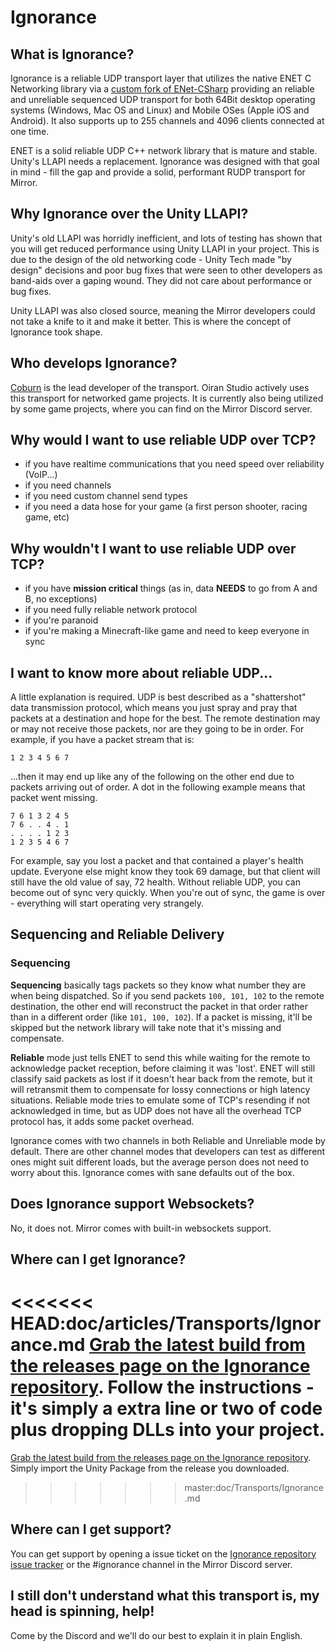 # Ignorance

## What is Ignorance?
Ignorance is a reliable UDP transport layer that utilizes the native ENET C Networking library via a [custom fork of ENet-CSharp](https://github.com/SoftwareGuy/ENet-CSharp) providing an reliable and unreliable sequenced UDP transport for both 64Bit desktop operating systems (Windows, Mac OS and Linux) and Mobile OSes (Apple iOS and Android). It also supports up to 255 channels and 4096 clients connected at one time.

ENET is a solid reliable UDP C++ network library that is mature and stable. Unity's LLAPI needs a replacement. Ignorance was designed with that goal in mind - fill the gap and provide a solid, performant RUDP transport for Mirror.

## Why Ignorance over the Unity LLAPI?
Unity's old LLAPI was horridly inefficient, and lots of testing has shown that you will get reduced performance using Unity LLAPI in your project. This is due to the design of the old networking code - Unity Tech made "by design" decisions and poor bug fixes that were seen to other developers as band-aids over a gaping wound. They did not care about performance or bug fixes.

Unity LLAPI was also closed source, meaning the Mirror developers could not take a knife to it and make it better. This is where the concept of Ignorance took shape.

## Who develops Ignorance?
[Coburn](http://github.com/softwareguy) is the lead developer of the transport. Oiran Studio actively uses this transport for networked game projects. It is currently also being utilized by some game projects, where you can find on the Mirror Discord server.

## Why would I want to use reliable UDP over TCP?
- if you have realtime communications that you need speed over reliability (VoIP...)
- if you need channels
- if you need custom channel send types
- if you need a data hose for your game (a first person shooter, racing game, etc)

## Why wouldn't I want to use reliable UDP over TCP?
- if you have **mission critical** things (as in, data **NEEDS** to go from A and B, no exceptions)
- if you need fully reliable network protocol
- if you're paranoid
- if you're making a Minecraft-like game and need to keep everyone in sync

## I want to know more about reliable UDP...
A little explanation is required. UDP is best described as a "shattershot" data transmission protocol, which means you just spray and pray that packets at a destination and hope for the best. The remote destination may or may not receive those packets, nor are they going to be in order. For example, if you have a packet stream that is:
```
1 2 3 4 5 6 7
```
...then it may end up like any of the following on the other end due to packets arriving out of order. A dot in the following example means that packet went missing.
```
7 6 1 3 2 4 5
7 6 . . 4 . 1
. . . . 1 2 3
1 2 3 5 4 6 7
```

For example, say you lost a packet and that contained a player's health update. Everyone else might know they took 69 damage, but that client will still have the old value of say, 72 health. Without reliable UDP, you can become out of sync very quickly. When you're out of sync, the game is over - everything will start operating very strangely.

## Sequencing and Reliable Delivery

### Sequencing
**Sequencing** basically tags packets so they know what number they are when being dispatched. So if you send packets `100, 101, 102` to the remote destination, the other end will reconstruct the packet in that order rather than in a different order (like `101, 100, 102`). If a packet is missing, it'll be skipped but the network library will take note that it's missing and compensate.

**Reliable** mode just tells ENET to send this while waiting for the remote to acknowledge packet reception, before claiming it was 'lost'. ENET will still classify said packets as lost if it doesn't hear back from the remote, but it will retransmit them to compensate for lossy connections or high latency situations. Reliable mode tries to emulate some of TCP's resending if not acknowledged in time, but as UDP does not have all the overhead TCP protocol has, it adds some packet overhead.

Ignorance comes with two channels in both Reliable and Unreliable mode by default. There are other channel modes that developers can test as different ones might suit different loads, but the average person does not need to worry about this. Ignorance comes with sane defaults out of the box.

## Does Ignorance support Websockets?
No, it does not. Mirror comes with built-in websockets support.

## Where can I get Ignorance?
<<<<<<< HEAD:doc/articles/Transports/Ignorance.md
[Grab the latest build from the releases page on the Ignorance repository](https://github.com/SoftwareGuy/Ignorance.md). Follow the instructions - it's simply a extra line or two of code plus dropping DLLs into your project.
=======
[Grab the latest build from the releases page on the Ignorance repository](https://github.com/SoftwareGuy/Ignorance). Simply import the Unity Package from the release you downloaded.
>>>>>>> master:doc/Transports/Ignorance.md

## Where can I get support?
You can get support by opening a issue ticket on the [Ignorance repository issue tracker](https://github.com/SoftwareGuy/Ignorance/issues) or the #ignorance channel in the Mirror Discord server.

## I still don't understand what this transport is, my head is spinning, help!
Come by the Discord and we'll do our best to explain it in plain English.
